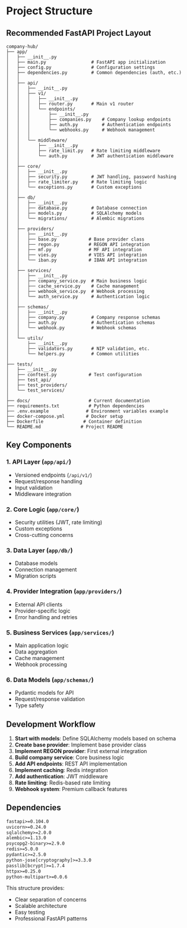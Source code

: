 # Project Structure

## Recommended FastAPI Project Layout

```
company-hub/
├── app/
│   ├── __init__.py
│   ├── main.py                 # FastAPI app initialization
│   ├── config.py               # Configuration settings
│   ├── dependencies.py         # Common dependencies (auth, etc.)
│   │
│   ├── api/
│   │   ├── __init__.py
│   │   ├── v1/
│   │   │   ├── __init__.py
│   │   │   ├── router.py       # Main v1 router
│   │   │   └── endpoints/
│   │   │       ├── __init__.py
│   │   │       ├── companies.py    # Company lookup endpoints
│   │   │       ├── auth.py         # Authentication endpoints
│   │   │       └── webhooks.py     # Webhook management
│   │   │
│   │   └── middleware/
│   │       ├── __init__.py
│   │       ├── rate_limit.py   # Rate limiting middleware
│   │       └── auth.py         # JWT authentication middleware
│   │
│   ├── core/
│   │   ├── __init__.py
│   │   ├── security.py         # JWT handling, password hashing
│   │   ├── rate_limiter.py     # Rate limiting logic
│   │   └── exceptions.py       # Custom exceptions
│   │
│   ├── db/
│   │   ├── __init__.py
│   │   ├── database.py         # Database connection
│   │   ├── models.py           # SQLAlchemy models
│   │   └── migrations/         # Alembic migrations
│   │
│   ├── providers/
│   │   ├── __init__.py
│   │   ├── base.py            # Base provider class
│   │   ├── regon.py           # REGON API integration
│   │   ├── mf.py              # MF API integration
│   │   ├── vies.py            # VIES API integration
│   │   └── iban.py            # IBAN API integration
│   │
│   ├── services/
│   │   ├── __init__.py
│   │   ├── company_service.py  # Main business logic
│   │   ├── cache_service.py    # Cache management
│   │   ├── webhook_service.py  # Webhook processing
│   │   └── auth_service.py     # Authentication logic
│   │
│   ├── schemas/
│   │   ├── __init__.py
│   │   ├── company.py          # Company response schemas
│   │   ├── auth.py             # Authentication schemas
│   │   └── webhook.py          # Webhook schemas
│   │
│   └── utils/
│       ├── __init__.py
│       ├── validators.py       # NIP validation, etc.
│       └── helpers.py          # Common utilities
│
├── tests/
│   ├── __init__.py
│   ├── conftest.py            # Test configuration
│   ├── test_api/
│   ├── test_providers/
│   └── test_services/
│
├── docs/                      # Current documentation
├── requirements.txt           # Python dependencies
├── .env.example              # Environment variables example
├── docker-compose.yml        # Docker setup
├── Dockerfile               # Container definition
└── README.md               # Project README
```

## Key Components

### 1. API Layer (`app/api/`)
- Versioned endpoints (`/api/v1/`)
- Request/response handling
- Input validation
- Middleware integration

### 2. Core Logic (`app/core/`)
- Security utilities (JWT, rate limiting)
- Custom exceptions
- Cross-cutting concerns

### 3. Data Layer (`app/db/`)
- Database models
- Connection management
- Migration scripts

### 4. Provider Integration (`app/providers/`)
- External API clients
- Provider-specific logic
- Error handling and retries

### 5. Business Services (`app/services/`)
- Main application logic
- Data aggregation
- Cache management
- Webhook processing

### 6. Data Models (`app/schemas/`)
- Pydantic models for API
- Request/response validation
- Type safety

## Development Workflow

1. **Start with models**: Define SQLAlchemy models based on schema
2. **Create base provider**: Implement base provider class
3. **Implement REGON provider**: First external integration
4. **Build company service**: Core business logic
5. **Add API endpoints**: REST API implementation
6. **Implement caching**: Redis integration
7. **Add authentication**: JWT middleware
8. **Rate limiting**: Redis-based rate limiting
9. **Webhook system**: Premium callback features

## Dependencies

```txt
fastapi>=0.104.0
uvicorn>=0.24.0
sqlalchemy>=2.0.0
alembic>=1.13.0
psycopg2-binary>=2.9.0
redis>=5.0.0
pydantic>=2.5.0
python-jose[cryptography]>=3.3.0
passlib[bcrypt]>=1.7.4
httpx>=0.25.0
python-multipart>=0.0.6
```

This structure provides:
- Clear separation of concerns
- Scalable architecture
- Easy testing
- Professional FastAPI patterns